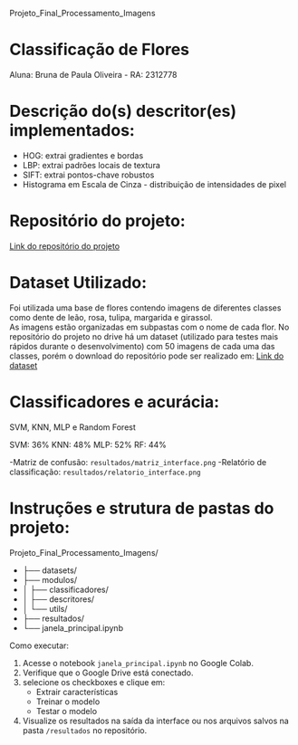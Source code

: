 Projeto_Final_Processamento_Imagens

# Classificação de Flores

Aluna: Bruna de Paula Oliveira - RA: 2312778

# Descrição do(s) descritor(es) implementados:
- HOG: extrai gradientes e bordas
- LBP: extrai padrões locais de textura
- SIFT: extrai pontos-chave robustos
- Histograma em Escala de Cinza - distribuição de intensidades de pixel
  
# Repositório do projeto:
[Link do repositório do projeto](https://drive.google.com/drive/folders/1wP4-1uw9bPZyeXej4ZtH78zN-j7pCbJm?usp=sharing)

# Dataset Utilizado:
Foi utilizada uma base de flores contendo imagens de diferentes classes como dente de leão, rosa, tulipa, margarida e girassol.  
As imagens estão organizadas em subpastas com o nome de cada flor.
No repositório do projeto no drive há um dataset (utilizado para testes mais rápidos durante o desenvolvimento) com 50 imagens de cada uma das classes, porém o download do repositório pode ser realizado em:
[Link do dataset](https://www.kaggle.com/datasets/alxmamaev/flowers-recognition)

# Classificadores e acurácia:
SVM, KNN, MLP e Random Forest

  SVM: 36%
  KNN: 48%
  MLP: 52%
  RF: 44%

-Matriz de confusão: `resultados/matriz_interface.png`
-Relatório de classificação: `resultados/relatorio_interface.png`

# Instruções e strutura de pastas do projeto:
Projeto_Final_Processamento_Imagens/
- ├── datasets/
- ├── modulos/
- │ ├── classificadores/
- │ ├── descritores/
- │ └── utils/
- ├── resultados/
- └── janela_principal.ipynb

Como executar:
1. Acesse o notebook `janela_principal.ipynb` no Google Colab.
2. Verifique que o Google Drive está conectado.
3. selecione os checkboxes e clique em:
   - Extrair características
   - Treinar o modelo
   - Testar o modelo
4. Visualize os resultados na saída da interface ou nos arquivos salvos na pasta `/resultados` no repositório.
